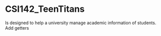 # CSI142_TeenTitans
Is designed to help a university manage academic information of students.
Add getters
